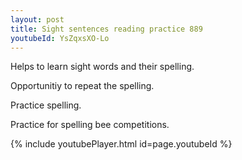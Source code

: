 ```yaml
---
layout: post
title: Sight sentences reading practice 889
youtubeId: YsZqxsXO-Lo
---
```

 
 
Helps to learn sight words and their spelling.

Opportunitiy to repeat the spelling. 

Practice spelling. 
 
Practice for spelling bee competitions. 
 
{% include youtubePlayer.html id=page.youtubeId %}
 
 
